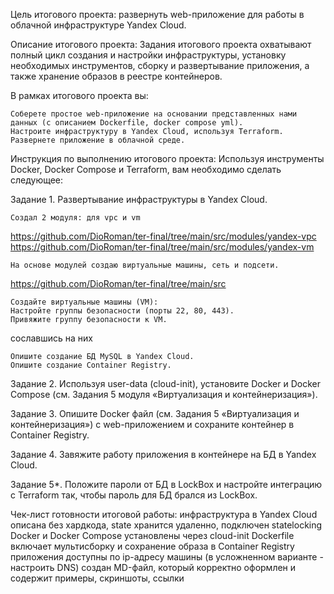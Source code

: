 Цель итогового проекта:
    развернуть web-приложение для работы в облачной инфраструктуре Yandex Cloud.

Описание итогового проекта:
    Задания итогового проекта охватывают полный цикл создания и настройки инфраструктуры, установку необходимых инструментов, сборку и развертывание приложения, 
    а также хранение образов в реестре контейнеров.

В рамках итогового проекта вы:

    Соберете простое web-приложение на основании представленных нами данных (с описанием Dockerfile, docker compose yml).
    Настроите инфраструктуру в Yandex Cloud, используя Terraform.
    Развернете приложение в облачной среде.
 
Инструкция по выполнению итогового проекта:
    Используя инструменты Docker, Docker Compose и Terraform, вам необходимо сделать следующее:
 
Задание 1. Развертывание инфраструктуры в Yandex Cloud.

    Создал 2 модуля: для vpc и vm

https://github.com/DioRoman/ter-final/tree/main/src/modules/yandex-vpc
https://github.com/DioRoman/ter-final/tree/main/src/modules/yandex-vm

    На основе модулей создаю виртуальные машины, сеть и подсети.

https://github.com/DioRoman/ter-final/tree/main/src
 
    Создайте виртуальные машины (VM):
    Настройте группы безопасности (порты 22, 80, 443).
    Привяжите группу безопасности к VM.

сославшись на них 

    Опишите создание БД MySQL в Yandex Cloud.
    Опишите создание Container Registry.
 
Задание 2. Используя user-data (cloud-init), установите Docker и Docker Compose (см. Задания 5 модуля «Виртуализация и контейнеризация»).

Задание 3. Опишите Docker файл (см. Задания 5 «Виртуализация и контейнеризация») c web-приложением и сохраните контейнер в Container Registry.

Задание 4. Завяжите работу приложения в контейнере на БД в Yandex Cloud.

Задание 5*. Положите пароли от БД в LockBox и настройте интеграцию с Terraform так, чтобы пароль для БД брался из LockBox.

Чек-лист готовности итоговой работы:
    инфраструктура в Yandex Cloud описана без хардкода, state хранится удаленно, подключен statelocking
    Docker и Docker Compose установлены через cloud-init
    Dockerfile включает мультисборку и сохранение образа в Container Registry
    приложения доступны по ip-адресу машины (в усложненном варианте - настроить DNS)
    создан MD-файл, который корректно оформлен и содержит примеры, скриншоты, ссылки
